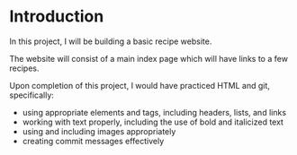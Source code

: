 # Introduction
In this project, I will be building a basic recipe website.

The website will consist of a main index page which will have links to a few recipes.

Upon completion of this project, I would have practiced HTML and git, specifically:
- using appropriate elements and tags, including headers, lists, and links
- working with text properly, including the use of bold and italicized text
- using and including images appropriately
- creating commit messages effectively

